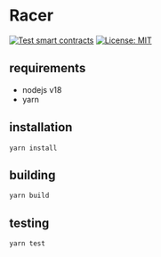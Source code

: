 # Racer

[![Test smart contracts](https://github.com/racer-wtf/contracts/actions/workflows/test-contracts.yml/badge.svg)](https://github.com/racer-wtf/contracts/actions/workflows/test-contracts.yml)
[![License: MIT](https://img.shields.io/badge/License-MIT-blue.svg)](https://opensource.org/licenses/MIT)

## requirements

- nodejs v18
- yarn

## installation

```
yarn install
```

## building

```
yarn build
```

## testing

```
yarn test
```
